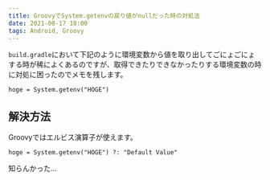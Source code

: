 ```yaml
---
title: GroovyでSystem.getenvの戻り値がnullだった時の対処法
date: 2021-08-17 18:00
tags: Android, Groovy
---
```


`build.gradle`において下記のように環境変数から値を取り出してごにょごにょする時が稀によくあるのですが、取得できたりできなかったりする環境変数の時に対処に困ったのでメモを残します。

```
hoge = System.getenv("HOGE")
```

## 解決方法
Groovyではエルビス演算子が使えます。

```
hoge = System.getenv("HOGE") ?: "Default Value"
```

知らんかった…